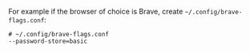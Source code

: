 
For example if the browser of choice is Brave, create `~/.config/brave-flags.conf`:
```
# ~/.config/brave-flags.conf
--password-store=basic
```